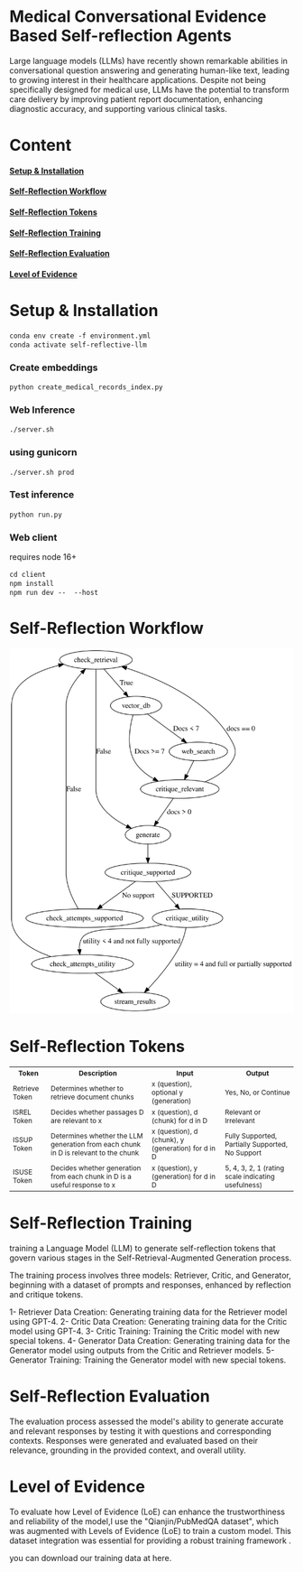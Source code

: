 # Medical Conversational Evidence Based Self-reflection Agents

Large language models (LLMs) have recently shown remarkable abilities in conversational question answering and generating human-like text, leading to growing interest in their healthcare applications. Despite not being specifically designed for medical use, LLMs have the potential to transform care delivery by improving patient report documentation, enhancing diagnostic accuracy, and supporting various clinical tasks.


# Content

#### [Setup & Installation](installation)
#### [Self-Reflection Workflow](self-reflection-workflow)
#### [Self-Reflection Tokens](self-reflection-tokens)
#### [Self-Reflection Training](training)
#### [Self-Reflection Evaluation](evaluation)
#### [Level of Evidence](loe)

# Setup & Installation

```
conda env create -f environment.yml
conda activate self-reflective-llm
```

### Create embeddings
```
python create_medical_records_index.py
```

### Web Inference
```
./server.sh
```
### using gunicorn
```
./server.sh prod
```

### Test inference
```
python run.py
```

### Web client
requires node 16+
```
cd client
npm install
npm run dev --  --host
```

# Self-Reflection Workflow
![graph](assets/graph.svg)

# Self-Reflection Tokens

<table style="font-size:12px;">
  <tr>
    <th>Token</th>
    <th>Description</th>
    <th>Input</th>
    <th>Output</th>
  </tr>
  <tr>
    <td>Retrieve Token</td>
    <td>Determines whether to retrieve document chunks</td>
    <td>x (question), optional y (generation)</td>
    <td>Yes, No, or Continue</td>
  </tr>
  <tr>
    <td>ISREL Token</td>
    <td>Decides whether passages D are relevant to x</td>
    <td>x (question), d (chunk) for d in D</td>
    <td>Relevant or Irrelevant</td>
  </tr>
  <tr>
    <td>ISSUP Token</td>
    <td>Determines whether the LLM generation from each chunk in D is relevant to the chunk</td>
    <td>x (question), d (chunk), y (generation) for d in D</td>
    <td>Fully Supported, Partially Supported, No Support</td>
  </tr>
  <tr>
    <td>ISUSE Token</td>
    <td>Decides whether generation from each chunk in D is a useful response to x</td>
    <td>x (question), y (generation) for d in D</td>
    <td>5, 4, 3, 2, 1 (rating scale indicating usefulness)</td>
  </tr>
</table>

# Self-Reflection Training

training a Language Model (LLM) to generate self-reflection tokens that govern various stages in the Self-Retrieval-Augmented Generation process.

The training process involves three models: Retriever, Critic, and Generator, beginning with a dataset of prompts and responses, enhanced by reflection and critique tokens.

1- Retriever Data Creation: Generating training data for the Retriever model using GPT-4.
2- Critic Data Creation: Generating training data for the Critic model using GPT-4.
3- Critic Training: Training the Critic model with new special tokens.
4- Generator Data Creation: Generating training data for the Generator model using outputs from the Critic and Retriever models.
5- Generator Training: Training the Generator model with new special tokens.

# Self-Reflection Evaluation

The evaluation process assessed the model's ability to generate accurate and relevant responses by testing it with questions and corresponding contexts. Responses were generated and evaluated based on their relevance, grounding in the provided context, and overall utility. 


# Level of Evidence 
To evaluate how Level of Evidence (LoE) can enhance the trustworthiness and reliability of the model,I use the "Qianjin/PubMedQA dataset", which was augmented with Levels of Evidence (LoE) to train a custom model. This dataset integration was essential for providing a robust training framework . 

you can download our training data at here.
